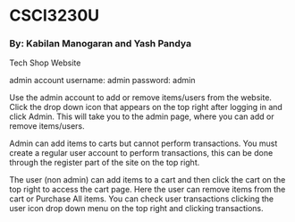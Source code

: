 # CSCI3230U
### By: Kabilan Manogaran and Yash Pandya

Tech Shop Website

admin account
username: admin
password: admin

Use the admin account to add or remove items/users from the website. Click the drop down icon that appears on the top right after logging in and click Admin. This will take you to the admin page, where you can add or remove items/users.

Admin can add items to carts but cannot perform transactions. You must create a regular user account to perform transactions, this can be done through the register part of the site on the top right. 

The user (non admin) can add items to a cart and then click the cart on the top right to access the cart page. Here the user can remove items from the cart or Purchase All items. You can check user transactions clicking the user icon drop down menu on the top right and clicking transactions. 